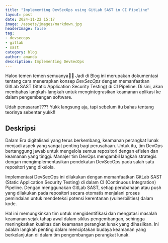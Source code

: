 ```yaml
---
title: "Implementing DevSecOps using GitLab SAST in CI Pipeline"
layout: post
date: 2024-11-22 15:17
image: /assets/images/markdown.jpg
headerImage: false
tag:
- devsecops
- gitlab
- sast
category: blog
author: amanda
description: Implementing DevSecOps
---
```


Haloo temen temen semuanya👋👋 Jadi di Blog ini merupakan dokumentasi tentang cara menerapkan konsep *DevSecOps* dengan memanfaatkan GitLab SAST (Static Application Security Testing) di CI Pipeline. Di sini, akan membahas langkah-langkah untuk mengintegrasikan keamanan aplikasi ke dalam pengembangan software.
<p>Udah penasaran???? Yukk langsung aja, tapi sebelum itu bahas tentang teorinya sebentar yukk!!</p>

## Deskripsi
<p>Dalam Era digitalisasi yang terus berkembang, keamanan perangkat lunak menjadi aspek
yang sangat penting bagi perusahaan. Untuk itu, tim DevOps bertanggung jawab untuk mengelola
semua repositori dengan efisien dan keamanan yang tinggi. Manajer tim DevOps mengambil
langkah strategis dengan mengimplementasikan pendekatan DevSecOps pada salah satu
repositori yang dikelola.</p>
<p>Implementasi DevSecOps ini dilakukan dengan memanfaatkan GitLab SAST (Static
Application Security Testing) di dalam CI (Continuous Integration) Pipeline. Dengan menggunakan
GitLab SAST, setiap perubahaan atau push yang dilakukan pada repositori secara otomatis
menjalani proses pemindaian untuk mendeteksi potensi kerentanan (vulnerbilities) dalam kode.</p>
<p>Hal ini memungkinkan tim untuk mengidentifikasi dan mengatasi masalah keamanan sejak
tahap awal dalam siklus pengembangan, sehingga meningkatkan kualitas dan keamanan
perangkat lunak yang dihasilkan. Ini adalah langkah penting dalam menciptakan budaya
keamanan yang berkelanjutan di dalam tim pengembangan perangkat lunak.</p>

